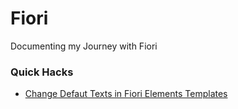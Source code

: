 # Fiori
Documenting my Journey with Fiori


### Quick Hacks
- [Change Defaut Texts in Fiori Elements Templates](https://github.com/deepakjoshy/Fiori/tree/main/Changing%20Default%20Fiori%20Elements%20Texts#readme)
